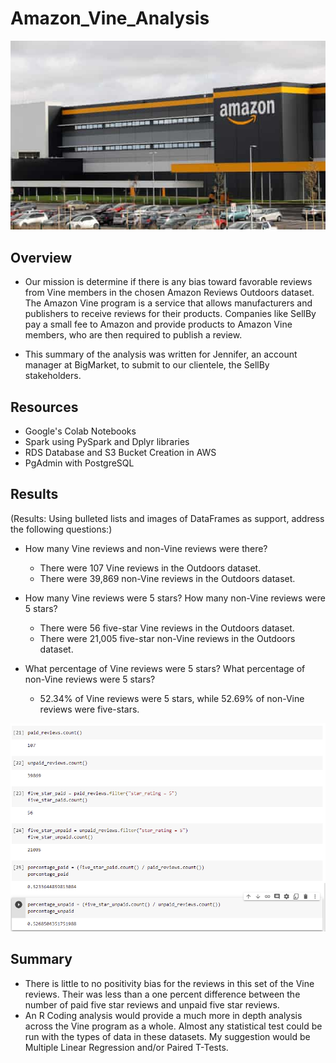 # Amazon_Vine_Analysis

![](photos/amazonWH.jpg)

## Overview
- Our mission is determine if there is any bias toward favorable reviews from Vine members in the chosen Amazon Reviews Outdoors dataset. The Amazon Vine program is a service that allows manufacturers and publishers to receive reviews for their products. Companies like SellBy pay a small fee to Amazon and provide products to Amazon Vine members, who are then required to publish a review.

- This summary of the analysis was written for Jennifer, an account manager at BigMarket, to submit to our clientele, the SellBy stakeholders.

## Resources
- Google's Colab Notebooks
- Spark using PySpark and Dplyr libraries
- RDS Database and S3 Bucket Creation in AWS
- PgAdmin with PostgreSQL 

## Results
(Results: Using bulleted lists and images of DataFrames as support, address the following questions:)

- How many Vine reviews and non-Vine reviews were there?
    - There were 107 Vine reviews in the Outdoors dataset.
    - There were 39,869 non-Vine reviews in the Outdoors dataset.

- How many Vine reviews were 5 stars? How many non-Vine reviews were 5 stars?
    - There were 56 five-star Vine reviews in the Outdoors dataset.
    - There were 21,005 five-star non-Vine reviews in the Outdoors dataset.

- What percentage of Vine reviews were 5 stars? What percentage of non-Vine reviews were 5 stars?
    - 52.34% of Vine reviews were 5 stars, while 52.69% of non-Vine reviews were five-stars.

![](photos/del2_paid_unpaid.PNG)

## Summary

- There is little to no positivity bias for the reviews in this set of the Vine reviews. Their was less than a one percent difference between the number of paid five star reviews and unpaid five star reviews.
- An R Coding analysis would provide a much more in depth analysis across the Vine program as a whole. Almost any statistical test could be run with the types of data in these datasets. My suggestion would be Multiple Linear Regression and/or Paired T-Tests.


